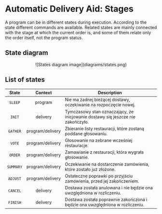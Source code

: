 Automatic Delivery Aid: Stages
==============================

A program can be in different states during execution. 
According to the state different commands are available. 
Related states are mainly connected with the stage at which the current order is, and some of them relate
only the order itself, not the program status.

## State diagram

<center>
![States diagram image](diagrams/states.png)
</center>

## List of states


| State     | Context          | Description                                                                       |
|:---------:|:----------------:|-----------------------------------------------------------------------------------|
| `SLEEP`   | program          | Nie ma żadnej bieżącej dostawy, oczekiwanie na rozpoczęcie nowej.                 |
| `INIT`    | delivery         | Tymczasowy stan oznaczający, że inicjowanie dostawy się jeszcze nie zakończyło.   |
| `GATHER`  | program/delivery | Zbieranie listy restauracji, które zostaną poddane głosowaniu.                    |
| `VOTE`    | program/delivery | Głosowanie na zebrane wcześniej restauracje.                                      |
| `ORDER`   | program/delivery | Zamawianie z restauracji, która wygrała głosowanie.                               |
| `SUMMARY` | program/delivery | Oczekiwanie na dostarczenie zamówienia, które zostało już złożone.                |
| `ADJUST`  | program/delivery | Ostateczne poprawki po przyjściu zamówienia, przed jej zakończeniem.              |
| `CANCEL`  | delivery         | Dostawa została anulowana i nie będzie ona uwzględniona w rozliczeniu.            |
| `FINISH`  | delivery         | Dostawa została poprawnie zakończona i będzie ona uwzględniona w rozliczeniu.     |

